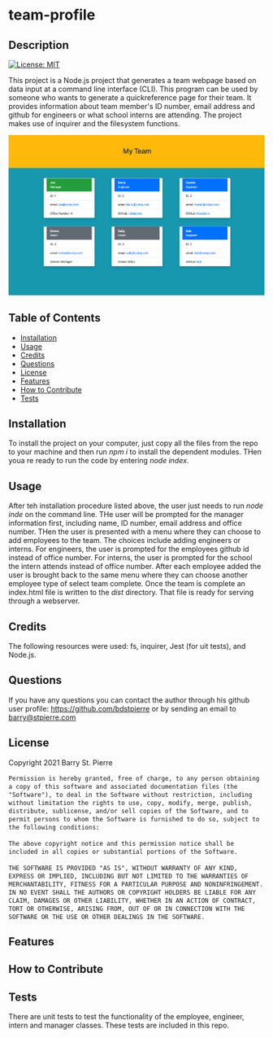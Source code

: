 # team-profile
## Description
[![License: MIT](https://img.shields.io/badge/License-MIT-yellow.svg)](https://opensource.org/licenses/MIT)

This project is a Node.js project that generates a team webpage based on data input at a command line interface (CLI).  This program can be used by someone who wants to generate a quickreference page for their team.  It provides information about team member's ID number, email address and github for engineers or what school interns are attending.  The project makes use of inquirer and the filesystem functions.

![Screenshot of the apllication or project](./assets/images/screenshot.png)
## Table of Contents
- [Installation](#installation)
- [Usage](#usage)
- [Credits](#credits)
- [Questions](#questions)
- [License](#license)
- [Features](#features)
- [How to Contribute](#how-to-contribute)
- [Tests](#tests)
## Installation
To install the project on your computer, just copy all the files from the repo to your machine and then run _npm i_ to install the dependent modules.  THen youa re ready to run the code by entering _node index_.
## Usage
After teh installation procedure listed above, the user just needs to run _node inde_ on the command line.  THe user will be prompted for the manager information first, including name, ID number, email address and office number.  THen the user is presented with a menu where they can choose to add employees to the team.  The choices include adding engineers or interns.  For engineers, the user is prompted for the employees github id instead of office number.  For interns, the user is prompted for the school the intern attends instead of office number.  After each employee added the user is brought back to the same menu where they can choose another employee type of select team complete.  Once the team is complete an index.html file is written to the _dist_ directory.  That file is ready for serving through a webserver.
## Credits
The following resources were used: fs, inquirer, Jest (for uit tests), and Node.js.
## Questions
If you have any questions you can contact the author through his github user profile: https://github.com/bdstpierre
or by sending an email to barry@stpierre.com
## License
Copyright 2021 Barry St. Pierre

    Permission is hereby granted, free of charge, to any person obtaining a copy of this software and associated documentation files (the "Software"), to deal in the Software without restriction, including without limitation the rights to use, copy, modify, merge, publish, distribute, sublicense, and/or sell copies of the Software, and to permit persons to whom the Software is furnished to do so, subject to the following conditions:
    
    The above copyright notice and this permission notice shall be included in all copies or substantial portions of the Software.
    
    THE SOFTWARE IS PROVIDED "AS IS", WITHOUT WARRANTY OF ANY KIND, EXPRESS OR IMPLIED, INCLUDING BUT NOT LIMITED TO THE WARRANTIES OF MERCHANTABILITY, FITNESS FOR A PARTICULAR PURPOSE AND NONINFRINGEMENT. IN NO EVENT SHALL THE AUTHORS OR COPYRIGHT HOLDERS BE LIABLE FOR ANY CLAIM, DAMAGES OR OTHER LIABILITY, WHETHER IN AN ACTION OF CONTRACT, TORT OR OTHERWISE, ARISING FROM, OUT OF OR IN CONNECTION WITH THE SOFTWARE OR THE USE OR OTHER DEALINGS IN THE SOFTWARE.
    
    
## Features

## How to Contribute

## Tests
There are unit tests to test the functionality of the employee, engineer, intern and manager classes.  These tests are included in this repo.
